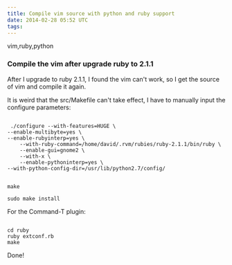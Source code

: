```yaml
---
title: Compile vim source with python and ruby support
date: 2014-02-28 05:52 UTC
tags:
---
```

vim,ruby,python

### Compile the vim after upgrade ruby to 2.1.1

After I upgrade to ruby 2.1.1, I found the vim can't work, so I get the source of vim and compile it again.

It is weird that the src/Makefile can't take effect, I have to manually input the configure parameters:

```shell

 ./configure --with-features=HUGE \
--enable-multibyte=yes \
--enable-rubyinterp=yes \
    --with-ruby-command=/home/david/.rvm/rubies/ruby-2.1.1/bin/ruby \
    --enable-gui=gnome2 \
    --with-x \
    --enable-pythoninterp=yes \
--with-python-config-dir=/usr/lib/python2.7/config/


make

sudo make install

```

For the Command-T plugin:

```shell

cd ruby
ruby extconf.rb
make
```

Done!

